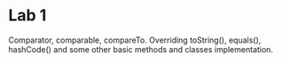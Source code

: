 # Lab 1
Comparator, comparable, compareTo. Overriding toString(), equals(), hashCode() and some other basic methods and classes implementation.

